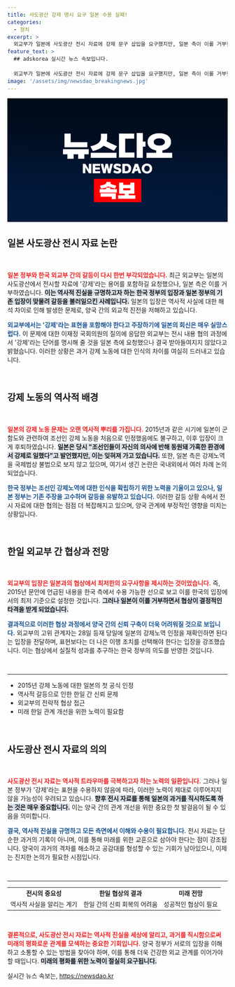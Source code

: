 ```yaml
---
title: 사도광산 강제 명시 요구 일본 수용 실패!
categories:
  - 정치
excerpt: >
  외교부가 일본에 사도광산 전시 자료에 강제 문구 삽입을 요구했지만, 일본 측이 이를 거부했습니다. 과거 군함도 인정 발언과 비교해 후퇴한 협상 결과에 대한 논란이 일고 있습니다. 클릭하여 자세한 내용을 확인하세요!
feature_text: >
  ## adskorea 실시간 뉴스 속보입니다.

  외교부가 일본에 사도광산 전시 자료에 강제 문구 삽입을 요구했지만, 일본 측이 이를 거부했습니다. 과거 군함도 인정 발언과 비교해 후퇴한 협상 결과에 대한 논란이 일고 있습니다. 클릭하여 자세한 내용을 확인하세요!
image: '/assets/img/newsdao_breakingnews.jpg'
---
```


<p><img src="/assets/img/newsdao_breakingnews.jpg" alt="adskorea 속보" /></p>

<h2 data-ke-size="size26">일본 사도광산 전시 자료 논란</h2>

<p data-ke-size="size16">&nbsp;</p>

<p><b><span style="color: #ee2323;">일본 정부와 한국 외교부 간의 갈등이 다시 한번 부각되었습니다.</span></b> 최근 외교부는 일본의 사도광산에서 전시할 자료에 '강제'라는 용어를 포함하길 요청했으나, 일본 측은 이를 거부하였습니다. <b><span style="background-color: #21538527;">이는 역사적 진실을 규명하고자 하는 한국 정부의 입장과 일본 정부의 기존 입장이 맞물려 갈등을 불러일으킨 사례입니다.</span></b> 일본의 입장은 역사적 사실에 대한 해석 차이로 인해 발생한 문제로, 양국 간의 외교적 진전을 저해하고 있습니다.</p>

<p><b><span style="color: #1a5490;">외교부에서는 '강제'라는 표현을 포함해야 한다고 주장하기에 일본의 회신은 매우 실망스럽다.</span></b> 이 문제에 대한 이재정 국회의원의 질의에 응답한 외교부는 전시 내용 협의 과정에서 '강제'라는 단어를 명시해 줄 것을 일본 측에 요청했으나 결국 받아들여지지 않았다고 밝혔습니다. 이러한 상황은 과거 강제 노동에 대한 인식의 차이를 여실히 드러내고 있습니다.</p>

<p data-ke-size="size16">&nbsp;</p>

<h2 data-ke-size="size26">강제 노동의 역사적 배경</h2>

<p data-ke-size="size16">&nbsp;</p>

<p><b><span style="color: #ee2323;">일본의 강제 노동 문제는 오랜 역사적 뿌리를 가집니다.</span></b> 2015년과 같은 시기에 일본이 군함도와 관련하여 조선인 강제 노동을 처음으로 인정했음에도 불구하고, 이후 입장이 크게 후퇴하였습니다. <b><span style="background-color: #21538527;">일본은 당시 "조선인들이 자신의 의사에 반해 동원돼 가혹한 환경에서 강제로 일했다"고 발언했지만, 이는 잊혀져 가고 있습니다.</span></b> 또한, 일본 측은 강제노역을 국제법상 불법으로 보지 않고 있으며, 여기서 생긴 논란은 국내외에서 여러 차례 논의되었습니다.</p>

<p><b><span style="color: #1a5490;">한국 정부는 조선인 강제노역에 대한 인식을 확립하기 위한 노력을 기울이고 있으나, 일본 정부는 기존 주장을 고수하며 갈등을 유발하고 있습니다.</span></b> 이러한 갈등 상황 속에서 전시 자료에 대한 협의는 점점 더 복잡해지고 있으며, 양국 관계에 부정적인 영향을 미치는 상황입니다.</p>

<p data-ke-size="size16">&nbsp;</p>

<h2 data-ke-size="size26">한일 외교부 간 협상과 전망</h2>

<p data-ke-size="size16">&nbsp;</p>

<p><b><span style="color: #ee2323;">외교부의 입장은 일본과의 협상에서 최저한의 요구사항을 제시하는 것이었습니다.</span></b> 즉, 2015년 문안에 언급된 내용을 한국 측에서 수용 가능한 선으로 보고 이를 한국의 입장에서의 최저 기준으로 설정한 것입니다. <b><span style="background-color: #21538527;">그러나 일본이 이를 거부하면서 협상이 결정적인 타격을 받게 되었습니다.</span></b> </p>

<p><b><span style="color: #1a5490;">결과적으로 이러한 협상 과정에서 양국 간의 신뢰 구축이 더욱 어려워질 것으로 보입니다.</span></b> 외교부의 고위 관계자는 28일 등재 당일에 일본의 강제노역 인정을 재확인하면 된다는 입장을 전달하며, 표현보다는 더 나은 이행 조치를 선택해야 한다는 입장을 강조했습니다. 이는 협상에서 실질적 성과를 추구하는 한국 정부의 의도를 반영한 것입니다.</p>

<p data-ke-size="size16">&nbsp;</p>

<hr>

<ul>
    <li>2015년 강제 노동에 대한 일본의 첫 공식 인정</li>
    <li>역사적 갈등으로 인한 한일 간 신뢰 문제</li>
    <li>외교부의 전략적 협상 접근</li>
    <li>미래 한일 관계 개선을 위한 노력이 필요함</li>
</ul>

<p data-ke-size="size16">&nbsp;</p>

<h2 data-ke-size="size26">사도광산 전시 자료의 의의</h2>

<p data-ke-size="size16">&nbsp;</p>

<p><b><span style="color: #ee2323;">사도광산 전시 자료는 역사적 트라우마를 극복하고자 하는 노력의 일환입니다.</span></b> 그러나 일본 정부가 '강제'라는 표현을 수용하지 않음에 따라, 이러한 노력이 제대로 이루어지지 않을 가능성이 우려되고 있습니다. <b><span style="background-color: #21538527;">향후 전시 자료를 통해 일본의 과거를 직시하도록 하는 것은 매우 중요합니다.</span></b> 이는 양국 간의 관계 개선을 위한 중요한 첫 발걸음이 될 수 있음을 의미합니다.</p>

<p><b><span style="color: #1a5490;">결국, 역사적 진실을 규명하고 모든 측면에서 이해와 수용이 필요합니다.</span></b> 전시 자료는 단순한 과거의 기록이 아니며, 이를 통해 미래를 위한 교훈으로 삼아야 한다는 점이 강조됩니다. 양국이 과거의 격차를 해소하고 공감대를 형성할 수 있는 기회가 남아있으니, 이제는 진지한 논의가 필요한 시점입니다.</p>

<p data-ke-size="size16">&nbsp;</p>

<hr>

<table style="width: 100%; border-collapse: collapse;">
    <tr>
        <td style="text-align: center; height: 17px;"><b>전시의 중요성</b></td>
        <td style="text-align: center; height: 17px;"><b>한일 협상의 결과</b></td>
        <td style="text-align: center; height: 17px;"><b>미래 전망</b></td>
    </tr>
    <tr>
        <td style="text-align: center; height: 17px;">역사적 사실을 알리는 계기</td>
        <td style="text-align: center; height: 17px;">한일 간의 신뢰 회복의 어려움</td>
        <td style="text-align: center; height: 17px;">성공적인 협상이 필요</td>
    </tr>
</table>

<p data-ke-size="size16">&nbsp;</p>

<p><b><span style="color: #ee2323;">결론적으로, 사도광산 전시 자료는 역사적 진실을 세상에 알리고, 과거를 직시함으로써 미래의 평화로운 관계를 모색하는 중요한 기회입니다.</span></b> 양국 정부가 서로의 입장을 이해하고 소통할 수 있는 방법을 찾아야 하며, 이를 통해 더욱 건강한 외교 관계를 이어가야 할 때입니다. <b><span style="background-color: #21538527;">미래의 평화를 위한 노력이 절실히 요구됩니다.</span></b></p>
실시간 뉴스 속보는, <a href="https://newsdao.kr" rel="dofollow">https://newsdao.kr</a>


